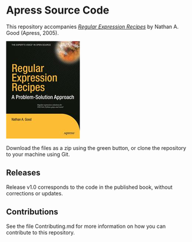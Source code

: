 # Apress Source Code

This repository accompanies [*Regular Expression Recipes*](http://www.apress.com/9781590594414) by Nathan A. Good (Apress, 2005).

![Cover image](9781590594414.jpg)

Download the files as a zip using the green button, or clone the repository to your machine using Git.

## Releases

Release v1.0 corresponds to the code in the published book, without corrections or updates.

## Contributions

See the file Contributing.md for more information on how you can contribute to this repository.
